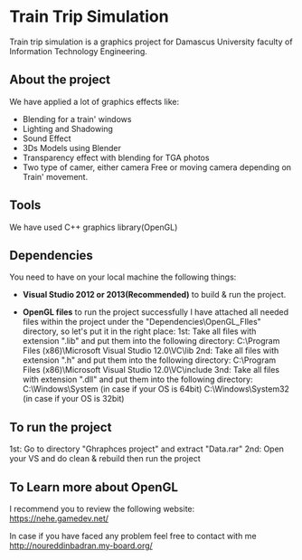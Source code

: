 # Train Trip Simulation
Train trip simulation is a graphics project for Damascus University faculty of Information Technology Engineering.

## About the project
We have applied a lot of graphics effects like:
- Blending for a train' windows
- Lighting and Shadowing
- Sound Effect
- 3Ds Models using Blender
- Transparency effect with blending for TGA photos
- Two type of camer, either camera Free or moving camera depending on Train' movement.

## Tools
We have used C++ graphics library(OpenGL)

## Dependencies
You need to have on your local machine the following things:

- **Visual Studio 2012 or 2013(Recommended)** to build & run the project.

- **OpenGL files** to run the project successfully
I have attached all needed files within the project under the "Dependencies\OpenGL_FIles" directory, so let's put it in the right place:
1st: Take all files with extension ".lib" and put them into the following directory:
    C:\Program Files (x86)\Microsoft Visual Studio 12.0\VC\lib
2nd: Take all files with extension ".h" and put them into the following directory:
    C:\Program Files (x86)\Microsoft Visual Studio 12.0\VC\include
3nd: Take all files with extension ".dll" and put them into the following directory:
    C:\Windows\System (in case if your OS is 64bit)
    C:\Windows\System32 (in case if your OS is 32bit)
  
## To run the project
  1st: Go to directory "Ghraphces  project" and extract "Data.rar"
  2nd: Open your VS and do clean & rebuild then run the project

## To Learn more about OpenGL
  I recommend you to review the following website:
    https://nehe.gamedev.net/
    
 In case if you have faced any problem feel free to contact with me
 http://noureddinbadran.my-board.org/
  
